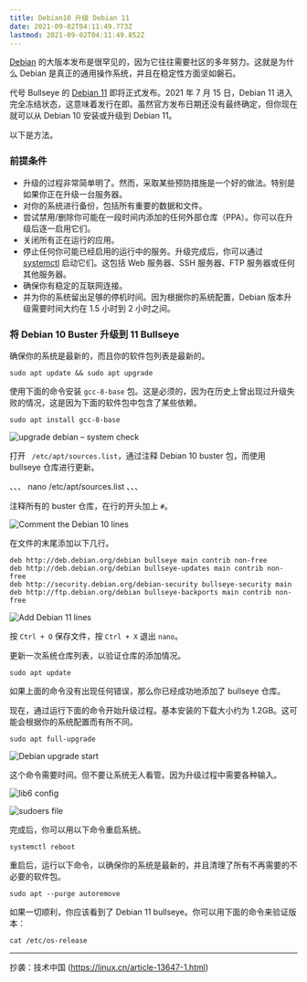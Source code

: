 ```yaml
---
title: Debian10 升级 Debian 11
date: 2021-09-02T04:11:49.773Z
lastmod: 2021-09-02T04:11:49.852Z
---
```

[Debian](https://www.debian.org/) 的大版本发布是很罕见的，因为它往往需要社区的多年努力。这就是为什么 Debian 是真正的通用操作系统，并且在稳定性方面坚如磐石。

代号 Bullseye 的 [Debian 11](https://www.debugpoint.com/2021/05/debian-11-features/) 即将正式发布。2021 年 7 月 15 日，Debian 11 进入完全冻结状态，这意味着发行在即。虽然官方发布日期还没有最终确定，但你现在就可以从 Debian 10 安装或升级到 Debian 11。

以下是方法。

### 前提条件

- 升级的过程非常简单明了。然而，采取某些预防措施是一个好的做法。特别是如果你正在升级一台服务器。
- 对你的系统进行备份，包括所有重要的数据和文件。
- 尝试禁用/删除你可能在一段时间内添加的任何外部仓库（PPA）。你可以在升级后逐一启用它们。
- 关闭所有正在运行的应用。
- 停止任何你可能已经启用的运行中的服务。升级完成后，你可以通过 [systemctl](https://www.debugpoint.com/2020/12/systemd-systemctl-service/) 启动它们。这包括 Web 服务器、SSH 服务器、FTP 服务器或任何其他服务器。
- 确保你有稳定的互联网连接。
- 并为你的系统留出足够的停机时间。因为根据你的系统配置，Debian 版本升级需要时间大约在 1.5 小时到 2 小时之间。

### 将 Debian 10 Buster 升级到 11 Bullseye

确保你的系统是最新的，而且你的软件包列表是最新的。

```
sudo apt update && sudo apt upgrade
```

使用下面的命令安装 `gcc-8-base` 包。这是必须的，因为在历史上曾出现过升级失败的情况，这是因为下面的软件包中包含了某些依赖。

```
sudo apt install gcc-8-base
```

![upgrade debian – system check](https://img.linux.net.cn/data/attachment/album/202108/04/114435o024zj0x0hy4vtxm.jpg)

打开 ` /etc/apt/sources.list`，通过注释 Debian 10 buster 包，而使用 bullseye 仓库进行更新。

、、、
nano /etc/apt/sources.list
、、、

注释所有的 buster 仓库，在行的开头加上 `#`。

![Comment the Debian 10 lines](https://img.linux.net.cn/data/attachment/album/202108/04/114436hmapipjumm4k5443.jpg)

在文件的末尾添加以下几行。

```
deb http://deb.debian.org/debian bullseye main contrib non-free
deb http://deb.debian.org/debian bullseye-updates main contrib non-free
deb http://security.debian.org/debian-security bullseye-security main
deb http://ftp.debian.org/debian bullseye-backports main contrib non-free
```

![Add Debian 11 lines](https://img.linux.net.cn/data/attachment/album/202108/04/114436n0qqjzqs43zqjv3q.jpg)

按 `Ctrl + O` 保存文件，按 `Ctrl + X` 退出 `nano`。

更新一次系统仓库列表，以验证仓库的添加情况。

```
sudo apt update
```

如果上面的命令没有出现任何错误，那么你已经成功地添加了 bullseye 仓库。

现在，通过运行下面的命令开始升级过程。基本安装的下载大小约为 1.2GB。这可能会根据你的系统配置而有所不同。

```
sudo apt full-upgrade
```

![Debian upgrade start](https://img.linux.net.cn/data/attachment/album/202108/04/114436z9i7iyq7xkzy9iec.jpg)


这个命令需要时间。但不要让系统无人看管。因为升级过程中需要各种输入。

![lib6 config](https://img.linux.net.cn/data/attachment/album/202108/04/114437isatsv93a9krva0r.jpg)


![sudoers file](https://img.linux.net.cn/data/attachment/album/202108/04/114437iknli2hdali27tpk.jpg)


完成后，你可以用以下命令重启系统。

```
systemctl reboot
```

重启后，运行以下命令，以确保你的系统是最新的，并且清理了所有不再需要的不必要的软件包。

```
sudo apt --purge autoremove
```

如果一切顺利，你应该看到了 Debian 11 bullseye。你可以用下面的命令来验证版本：

```
cat /etc/os-release
```

-------
抄袭：技术中国 (https://linux.cn/article-13647-1.html)